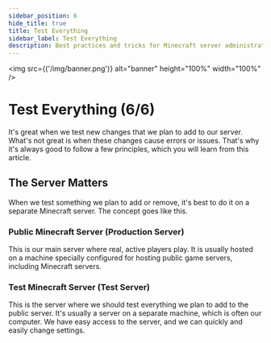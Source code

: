 ```yaml
---
sidebar_position: 6
hide_title: true
title: Test Everything
sidebar_label: Test Everything
description: Best practices and tricks for Minecraft server administration - Test Everything
---
```


<img src={('/img/banner.png')} alt="banner" height="100%" width="100%" />

<div class="text--center">
<h1>Test Everything (6/6)</h1>
</div>

It's great when we test new changes that we plan to add to our server. What's not great is when these changes cause errors or issues. That's why it's always good to follow a few principles, which you will learn from this article.

## The Server Matters
When we test something we plan to add or remove, it's best to do it on a separate Minecraft server. The concept goes like this.

### Public Minecraft Server (Production Server)
This is our main server where real, active players play. It is usually hosted on a machine specially configured for hosting public game servers, including Minecraft servers.

### Test Minecraft Server (Test Server)
This is the server where we should test everything we plan to add to the public server. It's usually a server on a separate machine, which is often our computer. We have easy access to the server, and we can quickly and easily change settings.